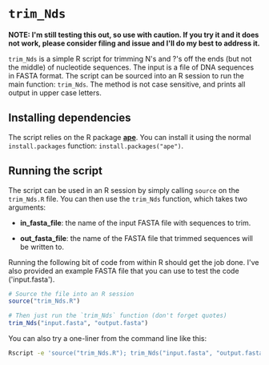 # `trim_Nds`

**NOTE: I'm still testing this out, so use with caution. If you try it and it does not work, please consider filing and issue and I'll do my best to address it.**

`trim_Nds` is a simple R script for trimming N's and ?'s off the ends (but not the middle) of nucleotide sequences.
The input is a file of DNA sequences in FASTA format.
The script can be sourced into an R session to run the main function: `trim_Nds`. The method is not case sensitive, and prints all output in upper case letters.

## Installing dependencies

The script relies on the  R package [**ape**](https://cran.r-project.org/web/packages/ape/index.html). You can install it using the normal `install.packages` function: `install.packages("ape")`.

## Running the script

The script can be used in an R session by simply calling `source` on the `trim_Nds.R` file. You can then use the `trim_Nds` function, which takes two arguments:

 - **in_fasta_file**: the name of the input FASTA file with sequences to trim.

 - **out_fasta_file**: the name of the FASTA file that trimmed sequences will be written to.

Running the following bit of code from within R should get the job done. I've also provided an example FASTA file that you can use to test the code ('input.fasta').

```r
# Source the file into an R session
source("trim_Nds.R")

# Then just run the `trim_Nds` function (don't forget quotes)
trim_Nds("input.fasta", "output.fasta")
```

You can also try a one-liner from the command line like this:

```bash
Rscript -e 'source("trim_Nds.R"); trim_Nds("input.fasta", "output.fasta")'
```
